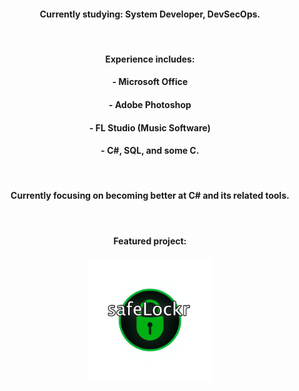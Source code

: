 <div align="center">

#### Currently studying: System Developer, DevSecOps.

<br>

#### Experience includes:
#### - Microsoft Office
#### - Adobe Photoshop
#### - FL Studio (Music Software)
#### - C#, SQL, and some C.

<br>

#### Currently focusing on becoming better at C# and its related tools.

<br>

#### Featured project:

<a href="https://github.com/SodenSys/safeLockr">
  <img src="https://github.com/SodenSys/safeLockr/blob/main/safeLockr1.png" width="200" alt="safeLockr">
</a>

</div>
